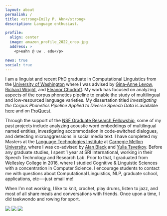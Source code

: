 ```yaml
---
layout: about
permalink: /
title: <strong>Emily P. Ahn</strong>
description: Language enthusiast.

profile:
  align: center
  image: amazon_profile_2022_crop.jpg
  address: >
    <p>eahn @ uw . edu</p>

news: true
social: true
---
```


I am a linguist and recent PhD graduate in Computational Linguistics from the [University of Washington](https://linguistics.washington.edu/) where I was advised by [Gina-Anne Levow](https://faculty.washington.edu/levow/), [Richard Wright](https://depts.washington.edu/phonlab/rawright.php), and [Eleanor Chodroff](https://www.eleanorchodroff.com/). 
My work has focused on analyzing aspects of the corpus phonetics pipeline to enable the study of multilingual and low-resourced language varieties.
My dissertation titled *Investigating the Corpus Phonetics Pipeline Applied to Diverse Speech Data* is available [here](assets/pdf/ahn_dissertation_v4-061325.pdf) and on [ProQuest](https://proquest.com/docview/3230073736).

<!-- Generally, I am interested in multilingual NLP and speech processing, low-resource language technology, language variation, and linguistic typology. 
By understanding how sounds and sound systems systematically vary in the increasingly large corpora across the world's languages, we can contribute to the fields of phonetic and phonological typology, as well as broaden the technologies that mainly serve higher-resourced and mainstream varieties of language.
Recently, I have been analyzing the use of phonological categories in cross-lingual phonemic forced alignment.
A broad goal of my work is to enhance the accessibility of modern NLP and speech technologies to diverse communities. -->

Through the support of the [NSF Graduate Research Fellowship](https://www.nsfgrfp.org/), some of my past projects include analyzing acoustic word embeddings of multilingual named entities, investigating accommodation in code-switched dialogues, and detecting microaggressions in social media text.
I have completed my Masters at the [Language Technologies Institute](https://www.lti.cs.cmu.edu/) at [Carnegie Mellon University](https://www.cmu.edu/), where I was co-advised by [Alan Black](http://www.cs.cmu.edu/~awb/) and [Yulia Tsvetkov](https://homes.cs.washington.edu/~yuliats/). 
Before any graduate studies, I spent 1 year at SRI International, working in their Speech Technology and Research Lab. 
Prior to that, I graduated from Wellesley College in 2016, where I studied Cognitive & Linguistic Sciences with a concentration in Computer Science.
I encourage students to contact me with questions about Computational Linguistics, NLP, graduate school, applications, etc---just email me!

When I'm not working, I like to knit, crochet, play drums, listen to jazz, and most of all share meals and conversations with friends. Once upon a time, I did taekwondo and rowing for sport.

<div class="img_row">
    <a href="https://www.instagram.com/lintbuddies/">
    <img class="col one first" src="{{ site.baseurl }}/assets/img/korea_coffee.jpg"></a>
    <a href="https://www.instagram.com/lintbuddies/"><img class="col one" src="{{ site.baseurl }}/assets/img/yamaha.jpg"></a>
    <a href="https://www.instagram.com/lintbuddies/"><img class="col one last" src="{{ site.baseurl }}/assets/img/phipps_eng.jpg"></a>
</div>
